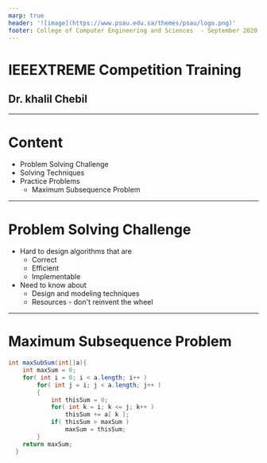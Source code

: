 ```yaml
---
marp: true
header: '![image](https://www.psau.edu.sa/themes/psau/logo.png)'
footer: College of Computer Engineering and Sciences  - September 2020
---
```


 # <!-- fit --> IEEEXTREME Competition Training 

## Dr. khalil Chebil 
---
# Content
- Problem Solving Challenge
- Solving Techniques
- Practice Problems
    - Maximum Subsequence Problem
---
# Problem Solving Challenge
- Hard to design algorithms that are 
    - Correct 
    - Efficient 
    - Implementable
- Need to know about
    - Design and modeling techniques
    - Resources - don't reinvent the wheel

----
# Maximum Subsequence Problem
```java
int maxSubSum(int[]a){
    int maxSum = 0; 
    for( int i = 0; i < a.length; i++ ) 
        for( int j = i; j < a.length; j++ ) 
        { 
            int thisSum = 0; 
            for( int k = i; k <= j; k++ ) 
                thisSum += a[ k ]; 
            if( thisSum > maxSum )
                maxSum = thisSum; 
        } 
    return maxSum; 
  }
````